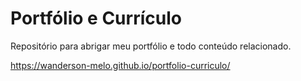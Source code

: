 # Portfólio e Currículo
 Repositório para abrigar meu portfólio e todo conteúdo relacionado.
 
 https://wanderson-melo.github.io/portfolio-curriculo/
